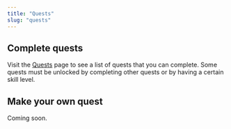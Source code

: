 ```yaml
---
title: "Quests"
slug: "quests"
---
```


## Complete quests

Visit the [Quests](/quests) page to see a list of quests that you can complete. Some quests must be unlocked by completing other quests or by having a certain skill level.

## Make your own quest

Coming soon.